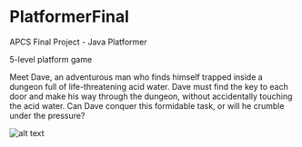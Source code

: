 # PlatformerFinal
APCS Final Project - Java Platformer

5-level platform game

Meet Dave, an adventurous man who finds himself trapped inside a dungeon full of life-threatening acid water. Dave must find the key to each door and make his way through the dungeon, without accidentally touching the acid water. Can Dave conquer this formidable task, or will he crumble under the pressure? 

![alt text](Desktop/tester.png "Description goes here")

